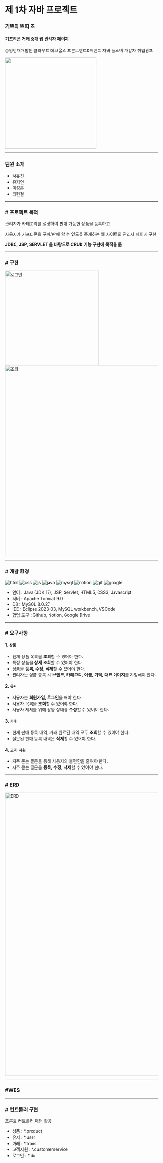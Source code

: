 # 제 1차 자바 프로젝트


### 기쁘띠          쁘띠 조


#### 기프티콘 거래 중개 웹 관리자 페이지



중앙인재개발원 클라우드 데브옵스 프론트엔드&백엔드 자바 풀스택 개발자 취업캠프 



<img src="https://github.com/hyeran0920/JavaMiniProject/assets/156064008/4b5e4d27-6700-49a4-ba40-1f7deaf4db30" width="300" height="300"/>

---

### 팀원 소개
- 서유진 
- 유지연
- 이성훈
- 최현철

--- 

### # 프로젝트 목적
관리자가 카테고리를 설정하여 판매 가능한 상품을 등록하고

사용자가 기프티콘을 구매/판매 할 수 있도록 중개하는 웹 사이트의 관리자 페이지 구현

**JDBC, JSP, SERVLET 을 바탕으로 CRUD 기능 구현에 목적을 둚**

---

### # 구현
<img width="310" alt="로그인" src="https://github.com/hyeran0920/JavaMiniProject/assets/156064008/d938f719-1801-426c-93cd-6dbc4c8b483d">
<img width="629" alt="조회" src="https://github.com/hyeran0920/JavaMiniProject/assets/156064008/5709b470-4fb2-4e25-b039-6401524d42db">

---

### # 개발 환경
![html](https://img.shields.io/badge/HTML5-E34F26?style=for-the-badge&logo=html5&logoColor=white) ![css](https://img.shields.io/badge/CSS3-1572B6?style=for-the-badge&logo=css3&logoColor=white) ![js](https://img.shields.io/badge/JavaScript-F7DF1E?style=for-the-badge&logo=JavaScript&logoColor=white) ![java](https://img.shields.io/badge/Java-ED8B00?style=for-the-badge&logo=openjdk&logoColor=white) ![mysql](https://img.shields.io/badge/MySQL-005C84?style=for-the-badge&logo=mysql&logoColor=white) ![notion](https://img.shields.io/badge/Notion-000000?style=for-the-badge&logo=notion&logoColor=white) ![git](https://img.shields.io/badge/GIT-E44C30?style=for-the-badge&logo=git&logoColor=white) ![google](https://img.shields.io/badge/Google-4285F4?logo=google&logoColor=fff&style=for-the-badge)
- 언어 : Java (JDK 17), JSP, Servlet, HTML5, CSS3, Javascript
- 서버 : Apache Tomcat 9.0
- DB : MySQL 8.0.27
- IDE : Eclipse 2023-03, MySQL workbench, VSCode
- 협업 도구 : Github, Notion, Google Drive

---

### # 요구사항


#### 1. `상품`
- 전체 상품 목록을 **조회**할 수 있어야 한다.
- 특정 상품을 **상세 조회**할 수 있어야 한다
- 상품을 **등록, 수정, 삭제**할 수 있어야 한다.
- 관리자는 상품 등록 시 **브랜드, 카테고리, 이름, 가격, 대표 이미지**를 지정해야 한다.

#### 2. `유저`
- 사용자는 **회원가입, 로그인**을 해야 한다.
- 사용자 목록을 **조회**할 수 있어야 한다.
- 사용자 제제를 위해 활동 상태를 **수정**할 수 있어야 한다.

#### 3. `거래`
- 현재 판매 등록 내역, 거래 완료된 내역 모두 **조회**할 수 있어야 한다.
- 잘못된 판매 등록 내역은 **삭제**할 수 있어야 한다.

#### 4. `고객 지원`
- 자주 묻는 질문을 통해 사용자의 불편함을 줄여야 한다.
- 자주 묻는 질문을 **등록, 수정, 삭제**할 수 있어야 한다.

---

### # ERD
<img width="932" alt="ERD" src="https://github.com/hyeran0920/JavaMiniProject/assets/156064008/825a20a3-a0b2-4162-b8ee-454f9f4e380c">

---

### #WBS


---
### # 컨트롤러 구현
프론트 컨트롤러 패턴 활용
- 상품 : *.product
- 유저 : *.user
- 거래 : *.trans
- 고객지원 : *.customerservice
- 로그인 : *.do
